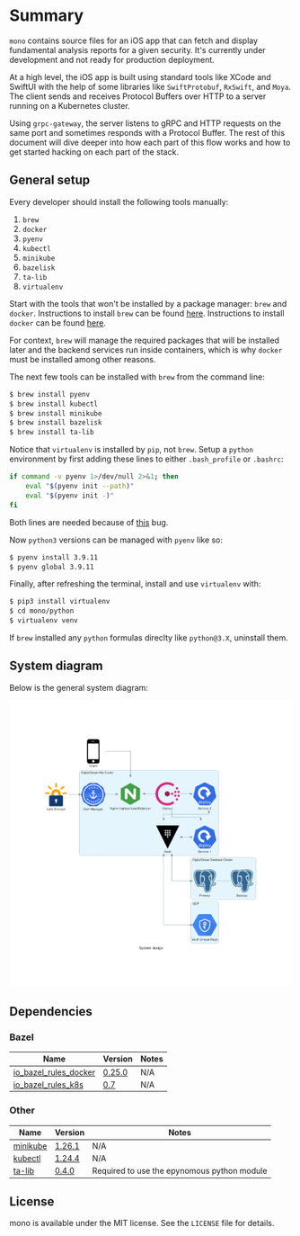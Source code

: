 # Summary

`mono` contains source files for an iOS app that can fetch and display fundamental analysis reports for a given
security. It's currently under development and not ready for production deployment.

At a high level, the iOS app is built using standard tools like XCode and SwiftUI with the help of some libraries like
`SwiftProtobuf`, `RxSwift`, and `Moya`. The client sends and receives Protocol Buffers over HTTP to a server running on
a Kubernetes cluster.

Using `grpc-gateway`, the server listens to gRPC and HTTP requests on the same port and sometimes responds with a
Protocol Buffer. The rest of this document will dive deeper into how each part of this flow works and how to get started
hacking on each part of the stack.

## General setup

Every developer should install the following tools manually:

1. `brew`
1. `docker`
1. `pyenv`
1. `kubectl`
1. `minikube`
1. `bazelisk`
1. `ta-lib`
1. `virtualenv`

Start with the tools that won't be installed by a package manager: `brew` and `docker`. Instructions to install `brew`
can be found [here](https://brew.sh/). Instructions to install `docker` can be found [here](https://docs.docker.com/docker-for-mac/install/).

For context, `brew` will manage the required packages that will be installed later and the backend services run inside
containers, which is why `docker` must be installed among other reasons.

The next few tools can be installed with `brew` from the command line:

```bash
$ brew install pyenv
$ brew install kubectl
$ brew install minikube
$ brew install bazelisk
$ brew install ta-lib
```

Notice that `virtualenv` is installed by `pip`, not `brew`. Setup a `python` environment by first adding these lines to
either `.bash_profile` or `.bashrc`:

```bash
if command -v pyenv 1>/dev/null 2>&1; then
    eval "$(pyenv init --path)"
    eval "$(pyenv init -)"
fi
```

Both lines are needed because of [this](https://stackoverflow.com/questions/68733068/pyenv-global-does-not-seem-to-work-with-pyenv-2-0-4) bug.

Now `python3` versions can be managed with `pyenv` like so:

```bash
$ pyenv install 3.9.11
$ pyenv global 3.9.11
```

Finally, after refreshing the terminal, install and use `virtualenv` with:

```bash
$ pip3 install virtualenv
$ cd mono/python
$ virtualenv venv
```

If `brew` installed any `python` formulas direclty like `python@3.X`, uninstall them.

## System diagram

Below is the general system diagram:

![System design](./system_design.png)

## Dependencies

### Bazel

| Name | Version | Notes |
|------|---------|-------|
| [io_bazel_rules_docker](https://github.com/bazelbuild/rules_docker) | [0.25.0](https://github.com/bazelbuild/rules_docker/releases/tag/v0.25.0)  | N/A |
| [io_bazel_rules_k8s](https://github.com/bazelbuild/rules_k8s) | [0.7](https://github.com/bazelbuild/rules_k8s/releases/tag/v0.7) | N/A |

### Other

| Name | Version | Notes |
|------|---------|-------|
| [minikube](https://github.com/kubernetes/minikube) | [1.26.1](https://github.com/kubernetes/minikube/releases/tag/v1.26.1) | N/A |
| [kubectl](https://github.com/kubernetes/kubernetes) | [1.24.4](https://github.com/kubernetes/kubernetes/releases/tag/v1.24.4) | N/A |
| [ta-lib](https://ta-lib.org/) | [0.4.0](#) | Required to use the epynomous python module |

## License

mono is available under the MIT license. See the `LICENSE` file for details.
